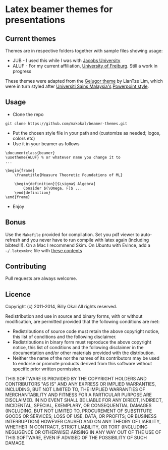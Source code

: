 # Latex beamer themes for presentations

## Current themes
Themes are in respective folders together with sample files showing usage:

- JUB - I used this while I was with [Jacobs University](http://www.jacobs-university.de)
- ALUF - For my current affiliation, [University of Freiburg](http://srl.informatik.uni-freiburg.de). Still a work in progress

These themes were adapted from the [Gelugor theme](https://github.com/liantze/beamer-gelugor) by LianTze Lim, which were in turn styled after [Universiti Sains Malaysia's](http://www.usm.my) [Powerpoint style](http://tex.my/gelugor-a-usm-beamer-theme/).

## Usage
* Clone the repo
```
git clone https://github.com/makokal/beamer-themes.git
```
* Put the chosen style file in your path and (customize as needed; logos, colors etc)
* Use it in your beamer as follows
```
\documentclass{beamer}
\usetheme{ALUF} % or whatever name you change it to
...

\begin{frame}
    \frametitle{Measure Theoretic Foundations of ML}

    \begin{definition}[$\sigma$ Algebra]
        Consider $(\Omega, F)$ ...
    \end{definition}
\end{frame}

```
* Enjoy


## Bonus
Use the ``` Makefile ``` provided for compilation. Set you pdf viewer to auto-refresh and you never have to run compile with latex again (including bibtex!!!). On a Mac I recommend Skim. On Ubuntu with Evince, add a ```~/.latexmkrc``` file with [these contents](https://gist.github.com/makokal/6626722)

## Contributing
Pull requests are always welcome.




## Licence

Copyright (c) 2011-2014, Billy Okal
All rights reserved.

Redistribution and use in source and binary forms, with or without
modification, are permitted provided that the following conditions are met:
* Redistributions of source code must retain the above copyright notice, this list of conditions and the following disclaimer.
* Redistributions in binary form must reproduce the above copyright notice, this list of conditions and the following disclaimer in the documentation and/or other materials provided with the distribution.
* Neither the name of the <organization> nor the names of its contributors may be used to endorse or promote products derived from this software without specific prior written permission.

THIS SOFTWARE IS PROVIDED BY THE COPYRIGHT HOLDERS AND CONTRIBUTORS "AS IS" AND
ANY EXPRESS OR IMPLIED WARRANTIES, INCLUDING, BUT NOT LIMITED TO, THE IMPLIED
WARRANTIES OF MERCHANTABILITY AND FITNESS FOR A PARTICULAR PURPOSE ARE
DISCLAIMED. IN NO EVENT SHALL <COPYRIGHT HOLDER> BE LIABLE FOR ANY
DIRECT, INDIRECT, INCIDENTAL, SPECIAL, EXEMPLARY, OR CONSEQUENTIAL DAMAGES
(INCLUDING, BUT NOT LIMITED TO, PROCUREMENT OF SUBSTITUTE GOODS OR SERVICES;
LOSS OF USE, DATA, OR PROFITS; OR BUSINESS INTERRUPTION) HOWEVER CAUSED AND
ON ANY THEORY OF LIABILITY, WHETHER IN CONTRACT, STRICT LIABILITY, OR TORT
(INCLUDING NEGLIGENCE OR OTHERWISE) ARISING IN ANY WAY OUT OF THE USE OF THIS
SOFTWARE, EVEN IF ADVISED OF THE POSSIBILITY OF SUCH DAMAGE.
